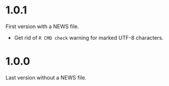 
# 1.0.1

First version with a NEWS file.

* Get rid of `R CMD check` warning for marked UTF-8 characters.

# 1.0.0

Last version without a NEWS file.
